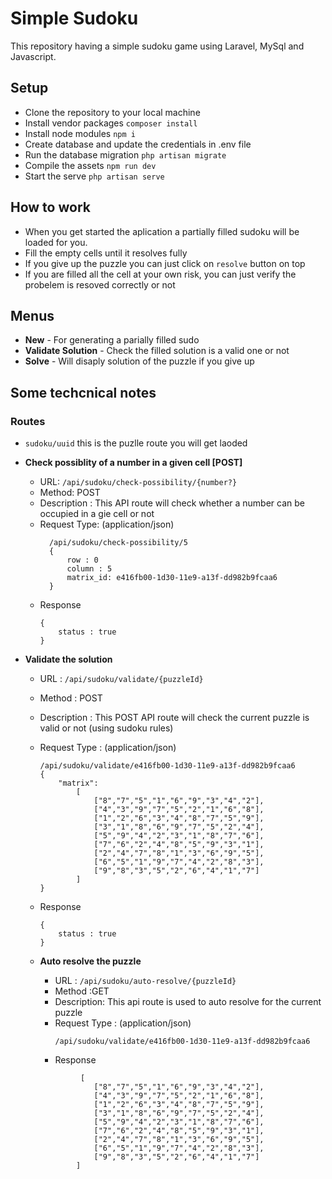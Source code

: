 # Simple Sudoku 

This repository having a simple sudoku game using Laravel, MySql and Javascript.


## Setup
- Clone the repository to your local machine
- Install vendor packages `composer install`
- Install node modules `npm i`
- Create database and update the credentials in .env file
- Run the database migration `php artisan migrate`
- Compile the assets `npm run dev`
- Start the serve `php artisan serve`
## How to work
- When you get started the aplication a partially filled sudoku will be loaded for you.
- Fill the empty cells until it resolves fully
- If you give up the puzzle you can just click on `resolve` button on top
- If you are filled all the cell at your own risk, you can just verify the probelem is resoved correctly or not

## Menus
- **New** - For generating a parially filled sudo
- **Validate Solution** - Check the filled solution is a valid one or not
- **Solve** - Will disaply solution of the puzzle if you give up
## Some techcnical notes
### Routes
- `sudoku/uuid` this is the puzlle route you will get laoded
- **Check possiblity of a number in a given cell [POST]**
   - URL: `/api/sudoku/check-possibility/{number?}`
   - Method: POST
   - Description : This API route will check whether a number can be occupied in a gie cell or not
   - Request Type:  (application/json)
      ``` 
        /api/sudoku/check-possibility/5
        {
            row : 0
            column : 5
            matrix_id: e416fb00-1d30-11e9-a13f-dd982b9fcaa6
        }
     ```
    - Response
        ```
        {
            status : true
        }
         ```
    
    
        
- **Validate the solution**
    - URL : `/api/sudoku/validate/{puzzleId}` 
    - Method : POST
    - Description : This POST API route will check the current puzzle is valid or not (using sudoku rules)
    - Request Type : (application/json)
        ```
        /api/sudoku/validate/e416fb00-1d30-11e9-a13f-dd982b9fcaa6
        {
            "matrix":
                [
                    ["8","7","5","1","6","9","3","4","2"],
                    ["4","3","9","7","5","2","1","6","8"],
                    ["1","2","6","3","4","8","7","5","9"],
                    ["3","1","8","6","9","7","5","2","4"],
                    ["5","9","4","2","3","1","8","7","6"],
                    ["7","6","2","4","8","5","9","3","1"],
                    ["2","4","7","8","1","3","6","9","5"],
                    ["6","5","1","9","7","4","2","8","3"],
                    ["9","8","3","5","2","6","4","1","7"]
                ]
        }
        ```
    - Response
        ```
        {
            status : true
        }
         ```
    
    
   - **Auto resolve the puzzle**
        - URL : `/api/sudoku/auto-resolve/{puzzleId}` 
        - Method :GET
        - Description: This api route is used to auto resolve for the current puzzle
        - Request Type : (application/json)
            ```
            /api/sudoku/validate/e416fb00-1d30-11e9-a13f-dd982b9fcaa6
            ```
        - Response
        ```
                 [
                    ["8","7","5","1","6","9","3","4","2"],
                    ["4","3","9","7","5","2","1","6","8"],
                    ["1","2","6","3","4","8","7","5","9"],
                    ["3","1","8","6","9","7","5","2","4"],
                    ["5","9","4","2","3","1","8","7","6"],
                    ["7","6","2","4","8","5","9","3","1"],
                    ["2","4","7","8","1","3","6","9","5"],
                    ["6","5","1","9","7","4","2","8","3"],
                    ["9","8","3","5","2","6","4","1","7"]
                ]
        ```

